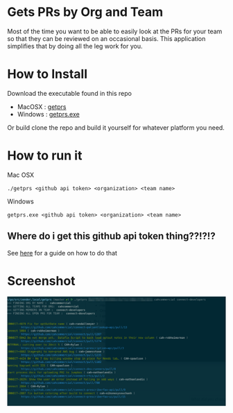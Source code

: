 # Gets PRs by Org and Team
Most of the time you want to be able to easily look at the PRs for your team so that they can be reviewed on an occasional basis. This application simplifies that by doing all the leg work for you.

# How to Install
Download the executable found in this repo

* MacOSX : [getprs](https://github.com/cah-nathanzender/getprs/blob/master/getprs)
* Windows : [getprs.exe](https://github.com/cah-nathanzender/getprs/blob/master/getprs.exe)

Or build clone the repo and build it yourself for whatever platform you need.

# How to run it

Mac OSX
```
./getprs <github api token> <organization> <team name>
```

Windows
```
getprs.exe <github api token> <organization> <team name>
```

## Where do i get this github api token thing??!?!?

See [here](https://help.github.com/articles/creating-a-personal-access-token-for-the-command-line/) for a guide on how to do that 

# Screenshot

![in action](https://github.com/cah-nathanzender/getprs/blob/master/screenshot.png)

